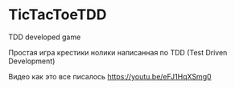 # TicTacToeTDD
TDD developed game

Простая игра крестики нолики написанная по TDD (Test Driven Development)

Видео как это все писалось https://youtu.be/eFJ1HqXSmg0
